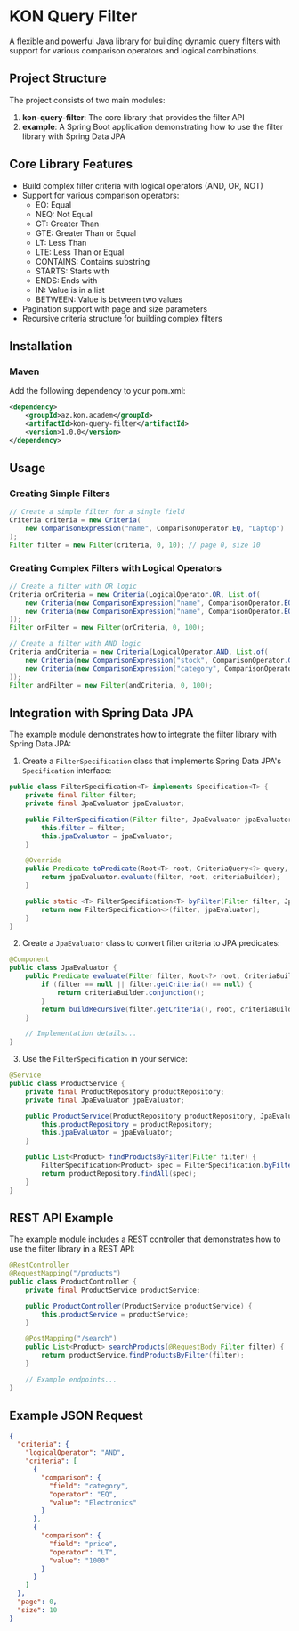 # KON Query Filter

A flexible and powerful Java library for building dynamic query filters with support for various comparison operators and logical combinations.

## Project Structure

The project consists of two main modules:

1. **kon-query-filter**: The core library that provides the filter API
2. **example**: A Spring Boot application demonstrating how to use the filter library with Spring Data JPA

## Core Library Features

- Build complex filter criteria with logical operators (AND, OR, NOT)
- Support for various comparison operators:
  - EQ: Equal
  - NEQ: Not Equal
  - GT: Greater Than
  - GTE: Greater Than or Equal
  - LT: Less Than
  - LTE: Less Than or Equal
  - CONTAINS: Contains substring
  - STARTS: Starts with
  - ENDS: Ends with
  - IN: Value is in a list
  - BETWEEN: Value is between two values
- Pagination support with page and size parameters
- Recursive criteria structure for building complex filters

## Installation

### Maven

Add the following dependency to your pom.xml:

```xml
<dependency>
    <groupId>az.kon.academ</groupId>
    <artifactId>kon-query-filter</artifactId>
    <version>1.0.0</version>
</dependency>
```

## Usage

### Creating Simple Filters

```java
// Create a simple filter for a single field
Criteria criteria = new Criteria(
    new ComparisonExpression("name", ComparisonOperator.EQ, "Laptop")
);
Filter filter = new Filter(criteria, 0, 10); // page 0, size 10
```

### Creating Complex Filters with Logical Operators

```java
// Create a filter with OR logic
Criteria orCriteria = new Criteria(LogicalOperator.OR, List.of(
    new Criteria(new ComparisonExpression("name", ComparisonOperator.EQ, "Laptop")),
    new Criteria(new ComparisonExpression("name", ComparisonOperator.EQ, "Smartphone"))
));
Filter orFilter = new Filter(orCriteria, 0, 100);

// Create a filter with AND logic
Criteria andCriteria = new Criteria(LogicalOperator.AND, List.of(
    new Criteria(new ComparisonExpression("stock", ComparisonOperator.GT, "150")),
    new Criteria(new ComparisonExpression("category", ComparisonOperator.EQ, "Electronics"))
));
Filter andFilter = new Filter(andCriteria, 0, 100);
```

## Integration with Spring Data JPA

The example module demonstrates how to integrate the filter library with Spring Data JPA:

1. Create a `FilterSpecification` class that implements Spring Data JPA's `Specification` interface:

```java
public class FilterSpecification<T> implements Specification<T> {
    private final Filter filter;
    private final JpaEvaluator jpaEvaluator;

    public FilterSpecification(Filter filter, JpaEvaluator jpaEvaluator) {
        this.filter = filter;
        this.jpaEvaluator = jpaEvaluator;
    }

    @Override
    public Predicate toPredicate(Root<T> root, CriteriaQuery<?> query, CriteriaBuilder criteriaBuilder) {
        return jpaEvaluator.evaluate(filter, root, criteriaBuilder);
    }

    public static <T> FilterSpecification<T> byFilter(Filter filter, JpaEvaluator jpaEvaluator) {
        return new FilterSpecification<>(filter, jpaEvaluator);
    }
}
```

2. Create a `JpaEvaluator` class to convert filter criteria to JPA predicates:

```java
@Component
public class JpaEvaluator {
    public Predicate evaluate(Filter filter, Root<?> root, CriteriaBuilder criteriaBuilder) {
        if (filter == null || filter.getCriteria() == null) {
            return criteriaBuilder.conjunction();
        }
        return buildRecursive(filter.getCriteria(), root, criteriaBuilder);
    }

    // Implementation details...
}
```

3. Use the `FilterSpecification` in your service:

```java
@Service
public class ProductService {
    private final ProductRepository productRepository;
    private final JpaEvaluator jpaEvaluator;

    public ProductService(ProductRepository productRepository, JpaEvaluator jpaEvaluator) {
        this.productRepository = productRepository;
        this.jpaEvaluator = jpaEvaluator;
    }

    public List<Product> findProductsByFilter(Filter filter) {
        FilterSpecification<Product> spec = FilterSpecification.byFilter(filter, jpaEvaluator);
        return productRepository.findAll(spec);
    }
}
```

## REST API Example

The example module includes a REST controller that demonstrates how to use the filter library in a REST API:

```java
@RestController
@RequestMapping("/products")
public class ProductController {
    private final ProductService productService;

    public ProductController(ProductService productService) {
        this.productService = productService;
    }

    @PostMapping("/search")
    public List<Product> searchProducts(@RequestBody Filter filter) {
        return productService.findProductsByFilter(filter);
    }

    // Example endpoints...
}
```

## Example JSON Request

```json
{
  "criteria": {
    "logicalOperator": "AND",
    "criteria": [
      {
        "comparison": {
          "field": "category",
          "operator": "EQ",
          "value": "Electronics"
        }
      },
      {
        "comparison": {
          "field": "price",
          "operator": "LT",
          "value": "1000"
        }
      }
    ]
  },
  "page": 0,
  "size": 10
}
```